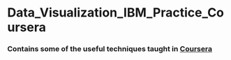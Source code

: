 # Data_Visualization_IBM_Practice_Coursera
### Contains some of the useful techniques taught in [Coursera](https://www.coursera.org/learn/python-for-data-visualization)
